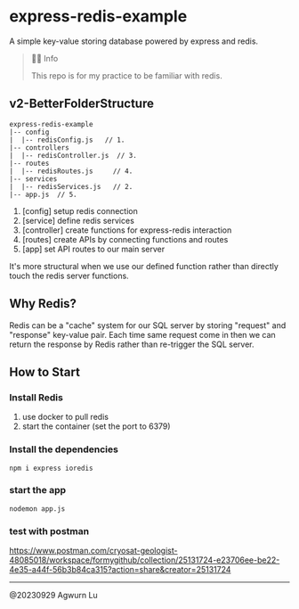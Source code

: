 # express-redis-example

A simple key-value storing database powered by express and redis.

> 🙆‍♂️ Info
> 
> This repo is for my practice to be familiar with redis.

## v2-BetterFolderStructure
```
express-redis-example
|-- config
|  |-- redisConfig.js   // 1.
|-- controllers
|  |-- redisController.js  // 3.
|-- routes
|  |-- redisRoutes.js     // 4.
|-- services
|  |-- redisServices.js   // 2. 
|-- app.js  // 5.
```
1. [config] setup redis connection
2. [service] define redis services
3. [controller] create functions for express-redis interaction
4. [routes] create APIs by connecting functions and routes
5. [app] set API routes to our main server 

It's more structural when we use our defined function rather than directly touch the redis server functions.

## Why Redis?
Redis can be a "cache" system for our SQL server by storing "request" and "response" key-value pair. Each time same request come in then we can return the response by Redis rather than re-trigger the SQL server.


## How to Start
### Install Redis
1. use docker to pull redis
2. start the container (set the port to 6379)
### Install the dependencies
```
npm i express ioredis
```
### start the app
```
nodemon app.js
```
### test with postman
https://www.postman.com/cryosat-geologist-48085018/workspace/formygithub/collection/25131724-e23706ee-be22-4e35-a44f-56b3b84ca315?action=share&creator=25131724


---
@20230929 Agwurn Lu
